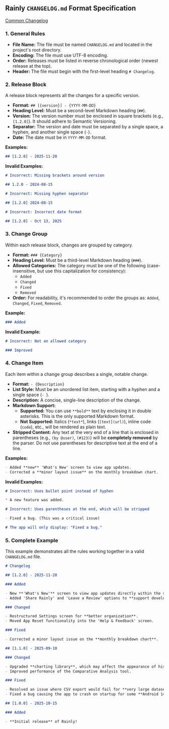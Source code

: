 ## **Rainly `CHANGELOG.md` Format Specification**

[Common Changelog](https://common-changelog.org/)

### **1. General Rules**

* **File Name:** The file must be named `CHANGELOG.md` and located in the project's root directory.
* **Encoding:** The file must use UTF-8 encoding.
* **Order:** Releases must be listed in reverse chronological order (newest release at the top).
* **Header:** The file must begin with the first-level heading `# Changelog`.

### **2. Release Block**

A release block represents all the changes for a specific version.

* **Format:** `## [{version}] - {YYYY-MM-DD}`
* **Heading Level:** Must be a second-level Markdown heading (`##`).
* **Version:** The version number must be enclosed in square brackets (e.g., `[1.2.0]`). It should
  adhere to Semantic Versioning.
* **Separator:** The version and date must be separated by a single space, a hyphen, and another
  single space (` - `).
* **Date:** The date must be in `YYYY-MM-DD` format.

**Examples:**

```markdown
## [1.2.0] - 2025-11-20
```

**Invalid Examples:**

```markdown
# Incorrect: Missing brackets around version

## 1.2.0 - 2024-08-15

# Incorrect: Missing hyphen separator

## [1.2.0] 2024-08-15

# Incorrect: Incorrect date format

## [1.2.0] - Oct 13, 2025
```

### **3. Change Group**

Within each release block, changes are grouped by category.

* **Format:** `### {Category}`
* **Heading Level:** Must be a third-level Markdown heading (`###`).
* **Allowed Categories:** The category must be one of the following (case-insensitive, but use this
  capitalization for consistency):
    * `Added`
    * `Changed`
    * `Fixed`
    * `Removed`
* **Order:** For readability, it's recommended to order the groups as: `Added`, `Changed`, `Fixed`,
  `Removed`.

**Example:**

```markdown
### Added
```

**Invalid Example:**

```markdown
# Incorrect: Not an allowed category

### Improved
```

### **4. Change Item**

Each item within a change group describes a single, notable change.

* **Format:** `- {Description}`
* **List Style:** Must be an unordered list item, starting with a hyphen and a single space (`- `).
* **Description:** A concise, single-line description of the change.
* **Markdown Support:**
    * **Supported:** You can use `**bold**` text by enclosing it in double asterisks. This is the
      only supported Markdown format.
    * **Not Supported:** Italics (`*text*`), links (`[text](url)`), inline code (`code`), etc., will
      be rendered as plain text.
* **Stripped Content:** Any text at the very end of a line that is enclosed in parentheses (e.g.,
  `(by @user)`, `(#123)`) will be **completely removed** by the parser. Do not use parentheses for
  descriptive text at the end of a line.

**Examples:**

```markdown
- Added **new** 'What's New' screen to view app updates.
- Corrected a **minor layout issue** on the monthly breakdown chart.
```

**Invalid Examples:**

```markdown
# Incorrect: Uses bullet point instead of hyphen

* A new feature was added.

# Incorrect: Uses parentheses at the end, which will be stripped

- Fixed a bug. (This was a critical issue)

# The app will only display: "Fixed a bug."
```

### **5. Complete Example**

This example demonstrates all the rules working together in a valid `CHANGELOG.md` file.

```markdown
# Changelog

## [1.2.0] - 2025-11-20

### Added

- New **'What's New'** screen to view app updates directly within the settings.
- Added 'Share Rainly' and 'Leave a Review' options to **support development**.

### Changed

- Restructured Settings screen for **better organization**.
- Moved App Reset functionality into the 'Help & Feedback' screen.

### Fixed

- Corrected a minor layout issue on the **monthly breakdown chart**.

## [1.1.0] - 2025-09-10

### Changed

- Upgraded **charting library**, which may affect the appearance of historical data.
- Improved performance of the Comparative Analysis tool.

### Fixed

- Resolved an issue where CSV export would fail for **very large datasets**.
- Fixed a bug causing the app to crash on startup for some **Android 14 devices**.

## [1.0.0] - 2025-10-15

### Added

- **Initial release** of Rainly!
```